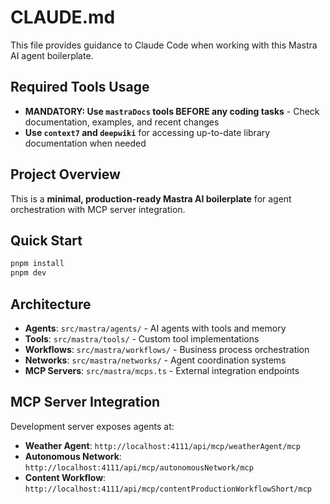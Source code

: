 # CLAUDE.md

This file provides guidance to Claude Code when working with this Mastra AI agent boilerplate.

## Required Tools Usage
- **MANDATORY: Use `mastraDocs` tools BEFORE any coding tasks** - Check documentation, examples, and recent changes
- **Use `context7` and `deepwiki`** for accessing up-to-date library documentation when needed

## Project Overview

This is a **minimal, production-ready Mastra AI boilerplate** for agent orchestration with MCP server integration.

## Quick Start

```bash
pnpm install
pnpm dev
```

## Architecture

- **Agents**: `src/mastra/agents/` - AI agents with tools and memory
- **Tools**: `src/mastra/tools/` - Custom tool implementations  
- **Workflows**: `src/mastra/workflows/` - Business process orchestration
- **Networks**: `src/mastra/networks/` - Agent coordination systems
- **MCP Servers**: `src/mastra/mcps.ts` - External integration endpoints

## MCP Server Integration

Development server exposes agents at:
- **Weather Agent**: `http://localhost:4111/api/mcp/weatherAgent/mcp`
- **Autonomous Network**: `http://localhost:4111/api/mcp/autonomousNetwork/mcp`
- **Content Workflow**: `http://localhost:4111/api/mcp/contentProductionWorkflowShort/mcp`